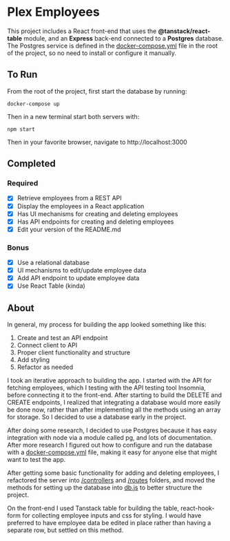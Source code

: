 # Plex Employees

This project includes a React front-end that uses the **@tanstack/react-table** module, and an **Express** back-end connected to a **Postgres** database. The Postgres service is defined in the [docker-compose.yml](/docker-compose.yaml) file in the root of the project, so no need to install or configure it manually.

## To Run

From the root of the project, first start the database by running:

```docker-compose up```

Then in a new terminal start both servers with:

```npm start```

Then in your favorite browser, navigate to http://localhost:3000 

## Completed

### Required

- [x] Retrieve employees from a REST API
- [x] Display the employees in a React application
- [x] Has UI mechanisms for creating and deleting employees
- [x] Has API endpoints for creating and deleting employees
- [x] Edit your version of the README.md

### Bonus

- [x] Use a relational database
- [x] UI mechanisms to edit/update employee data
- [x] Add API endpoint to update employee data
- [x] Use React Table (kinda)

## About

In general, my process for building the app looked something like this:

  1. Create and test an API endpoint
  2. Connect client to API
  3. Proper client functionality and structure
  4. Add styling
  5. Refactor as needed

I took an iterative approach to building the app. I started with the API for fetching employees, which I testing with the API testing tool Insomnia, before connecting it to the front-end. After starting to build the DELETE and CREATE endpoints, I realized that integrating a database would more easily be done now, rather than after implementing all the methods using an array for storage. So I decided to use a database early in the project.

After doing some research, I decided to use Postgres because it has easy integration with node via a module called pg, and lots of documentation. After more research I figured out how to configure and run the database with a [docker-compose.yml](/docker-compose.yaml) file, making it easy for anyone else that might want to test the app.

After getting some basic functionality for adding and deleting employees, I refactored the server into [/controllers](/server/controllers) and [/routes](/server/routes) folders, and moved the methods for setting up the database into [db.js](/server/data/db.js) to better structure the project.

On the front-end I used Tanstack table for building the table, react-hook-form for collecting employee inputs and css for styling. I would have preferred to have employee data be edited in place rather than having a separate row, but settled on this method.

